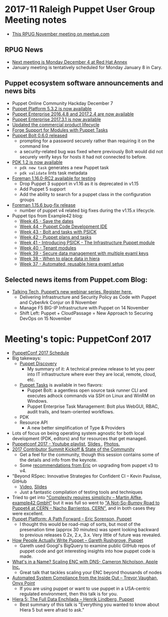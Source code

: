 # 2017-11 Raleigh Puppet User Group Meeting notes
+ [This RPUG November meeting on meetup.com](https://www.meetup.com/Raleigh-Puppet-User-Group/events/243275400/)

## RPUG News
+ [Next meeting is Monday December 4 at Red Hat Annex](https://www.meetup.com/Raleigh-Puppet-User-Group/events/244868225/)
+ January meeting is tentatively scheduled for Monday January 8 in Cary.

## Puppet ecosystem software announcements and news bits
+ Puppet Online Community Hackday December 7
+ [Puppet Platform 5.3.2 is now available](https://groups.google.com/forum/#!topic/puppet-announce/jfodzecqLdQ)
+ [Puppet Enterprise 2016.4.8 and 2017.2.4 are now available](https://groups.google.com/forum/#!topic/puppet-announce/m492BkL9GFs)
+ [Puppet Enterprise 2017.3.1 is now available](https://groups.google.com/forum/#!topic/puppet-announce/NS_w5wSUjoI)
+ [Updated the commercial product lifecycle](https://puppet.com/misc/puppet-enterprise-lifecycle)
+ [Forge Support for Modules with Puppet Tasks ](https://forge.puppet.com/modules?with_tasks=true)
+ [Puppet Bolt 0.6.0 released](https://groups.google.com/forum/#!topic/puppet-announce/hMO43gCuTCw)
  - prompting for a password securely rather than requiring it on the command line
  - a security-related bug was fixed where previously Bolt would did not securely verify keys for hosts it had not connected to before.
+ [PDK 1.2 is now available](https://groups.google.com/forum/#!topic/puppet-announce/0B9zzxlhXfE)
  - `pdk new task` generates a new Puppet task
  - `pdk validate` lints task metadata
+ [Foreman 1.16.0-RC2 available for testing](https://groups.google.com/forum/#!topic/foreman-announce/cI0SUU5Ypec)
  - Drop Puppet 3 support in v1.16 as it is deprecated in v1.15
  - Add Puppet 5 support
  - Add the ability to search for a puppet class in the configuration groups
+ [Foreman 1.15.6 bug-fix release](https://groups.google.com/forum/#!topic/foreman-announce/YyiBA_swqys)
  - number of puppet v4 related big fixes during the v1.15.x lifecycle.
+ Puppet tips from Example42 blog:
  - [Week 45 - Save the dates](https://www.example42.com/2017/11/06/example42_events/)
  - [Week 44 - Puppet Code Development IDE](https://www.example42.com/2017/10/30/puppet_development_ide/)
  - [Week 43 - Bolt and tasks with PSICK](https://www.example42.com/2017/10/23/bolt_and_tasks_with_psick/)
  - [Week 42 - Puppet plans and tasks](https://www.example42.com/2017/10/16/plans_and_tasks/)
  - [Week 41 - Introducing PSICK - The Infrastructure Puppet module](https://www.example42.com/2017/10/08/introducing-psick-infrastructure-module/)
  - [Week 40 - Tenant modules](https://www.example42.com/2017/10/02/tenant-modules/)
  - [Week 39 - Secure data management with multiple eyaml keys](https://www.example42.com/2017/09/25/multiple_eyaml_keys/)
  - [Week 38 - When to place data in hiera](https://www.example42.com/2017/09/18/when-to-place-data-in-hiera/)
  - [Week 37 - Automated, reusable hiera eyaml setup](https://www.example42.com/2017/09/11/automate-reusable-eyaml-setup/)

## Selected news items from Puppet.com Blog:
+ [Talking Tech, Puppet’s new webinar series. Register here.](http://info.puppet.com/Talking-Tech-webinar-series-registration.html)
  - Delivering Infrastructure and Security Policy as Code with Puppet and CyberArk Conjur on 8 November
  - Manage F5 BIG-IP Infrastructure with Puppet on 14 November
  - Shift Left: Puppet + CloudPassage = New Approach to Securing DevOps on 15 November

# Meeting's topic: PuppetConf 2017
+ [PuppetConf 2017 Schedule](https://puppetconf17.sched.com/)
+ Big takeways:
  - [Puppet Discovery](https://puppet.com/blog/announcing-puppet-discovery)
    + My summary of it: A technical preview release to let you peer into IT infrastructure where ever they are local, remote, cloud, etc.
  - [Puppet Tasks](https://puppet.com/blog/easily-automate-ad-hoc-work-new-puppet-tasks) is available in two flavors:
    + Puppet Bolt: a agentless open source task runner CLI and executes adhock commands via SSH on Linux and WinRM on Windows.
    + Puppet Enterprise Task Management: Bolt plus WebGUI, RBAC, audit trails, and team-oriented workflows.
  - PDK
  - Resource API
    + A new better simplification of Type & Providers
+ Lots of focus on being operating system agnostic for both local development (PDK, editors) and for resources that get managed.
+ [Puppetconf 2017 - Youtube playlist](https://www.youtube.com/watch?v=0u4yo7_-dwg&list=PLV86BgbREluVYuJaYGQ0-ep45NCAFe3OQ&index=1), [Slides ](https://www.slideshare.net/PuppetLabs/presentations),  [Photos.](https://www.flickr.com/photos/puppetlabs/albums/72157689760583916)
+ [2017 Contributor Summit Kickoff & State of the Community](https://youtu.be/T6N4Cm-FJuI?list=PLV86BgbREluVYuJaYGQ0-ep45NCAFe3OQ)
  - Get a feel for the community, though this session contains some of the details and info from the keynote.
  - Some [recommendations from Eric](https://youtu.be/T6N4Cm-FJuI?list=PLV86BgbREluVYuJaYGQ0-ep45NCAFe3OQ&t=1748) on upgrading from puppet v3 to v4.
+ "Beyond RSpec: Innovative Strategies for Confident CI – Kevin Paulisse, GitHub
  - [Video](https://www.youtube.com/watch?v=TkzrUT-ZPQ8), [Slides](https://speakerdeck.com/kpaulisse/puppetconf-2017-beyond-rspec-innovative-strategies-for-confident-ci)
  - Just a fantastic compilation of testing tools and techniques
+ Tried to get into ["Complexity requires simplicity – Martin Alfke, example42 GmbH"](https://www.youtube.com/watch?v=Rp_po_f3MDY) but it was full so went to ["A Not-So-Bumpy Road to Puppet4 at CERN – Nacho Barrientos, CERN"](https://www.youtube.com/watch?v=rqiLQpR3oxo), and in both cases they were excellent.
+ [Puppet Platform: A Path Forward – Eric Sorenson, Puppet](https://www.youtube.com/watch?v=vXwOHMhSmgE)
  - I thought this would be road-map of sorts, but most of the presenation time (approx 30 minutes) was spent looking backward to previous releases 0.2x, 2.x, 3.x. Very little of future was revealed.
+ [How People Actually Write Puppet – Gareth Rushgrove, Puppet](https://www.youtube.com/watch?v=uS0C0dM1StQ)
  - Gareth used Googl's BigQuery to examine public GitHub repos of puppet code and got interesting insights into how puppet code is made.
+ [What's in a Name? Scaling ENC with DNS- Cameron Nicholson, Apple Inc.](https://www.youtube.com/watch?v=AH51NRAWfXs&list=PLV86BgbREluVYuJaYGQ0-ep45NCAFe3OQ&index=4)
  - Great talk that tackles scaling your ENC beyond thousands of nodes
+ [Automated System Compliance from the Inside Out – Trevor Vaughan, Onyx Point](https://www.youtube.com/watch?v=Vp2jTq4dC9c)
  - If you are using puppet or want to use puppet in a USA-centric regulated environment, then this talk is for you.
+ [Hiera 5: The Full Data Enchilada – Henrik Lindberg, Puppet](https://www.youtube.com/watch?v=laA1HGvXB_0)
  - Best summary of this talk is "Everything you wanted to know about Hiera 5 but were afraid to ask."
